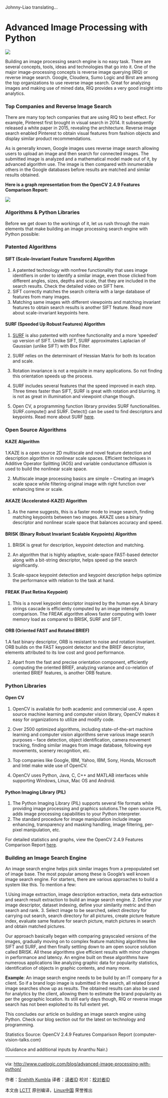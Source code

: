 Johnny-Liao translating...

Advanced Image Processing with Python
======================================

![](http://www.cuelogic.com/blog/wp-content/uploads/2016/06/Image-Search-Engine.png)

Building an image processing search engine is no easy task. There are several concepts, tools, ideas and technologies that go into it. One of the major image-processing concepts is reverse image querying (RIQ) or reverse image search. Google, Cloudera, Sumo Logic and Birst are among the top organizations to use reverse image search. Great for analyzing images and making use of mined data, RIQ provides a very good insight into analytics.

### Top Companies and Reverse Image Search

There are many top tech companies that are using RIQ to best effect. For example, Pinterest first brought in visual search in 2014. It subsequently released a white paper in 2015, revealing the architecture. Reverse image search enabled Pinterest to obtain visual features from fashion objects and display similar product recommendations.

As is generally known, Google images uses reverse image search allowing users to upload an image and then search for connected images. The submitted image is analyzed and a mathematical model made out of it, by advanced algorithm use. The image is then compared with innumerable others in the Google databases before results are matched and similar results obtained.

**Here is a graph representation from the OpenCV 2.4.9 Features Comparison Report:**

![](http://www.cuelogic.com/blog/wp-content/uploads/2016/06/search-engine-graph.jpg)

### Algorithms & Python Libraries 

Before we get down to the workings of it, let us rush through the main elements that make building an image processing search engine with Python possible:

### Patented Algorithms

#### SIFT (Scale-Invariant Feature Transform) Algorithm

1. A patented technology with nonfree functionality that uses image identifiers in order to identify a similar image, even those clicked from different angles, sizes, depths and scale, that they are included in the search results. Check the detailed video on SIFT here.
2. SIFT correctly matches the search criteria with a large database of features from many images.
3. Matching same images with different viewpoints and matching invariant features to obtain search results is another SIFT feature. Read more about scale-invariant keypoints here.

#### SURF (Speeded Up Robust Features) Algorithm

1. [SURF][1] is also patented with nonfree functionality and a more ‘speeded’ up version of SIFT. Unlike SIFT, SURF approximates Laplacian of Gaussian (unlike SIFT) with Box Filter. 

2. SURF relies on the determinant of Hessian Matrix for both its location and scale.

3. Rotation invariance is not a requisite in many applications. So not finding this orientation speeds up the process.

4. SURF includes several features that the speed improved in each step. Three times faster than SIFT, SURF is great with rotation and blurring. It is not as great in illumination and viewpoint change though.

5. Open CV, a programming function library provides SURF functionalities. SURF.compute() and SURF. Detect() can be used to find descriptors and keypoints. Read more about SURF [here][2].

### Open Source Algorithms

#### KAZE Algorithm

1.KAZE is a open source 2D multiscale and novel feature detection and description algorithm in nonlinear scale spaces. Efficient techniques in Additive Operator Splitting (AOS) and variable conductance diffusion is used to build the nonlinear scale space.

2. Multiscale image processing basics are simple – Creating an image’s scale space while filtering original image with right function over enhancing time or scale.

#### AKAZE (Accelerated-KAZE) Algorithm

1. As the name suggests, this is a faster mode to image search, finding matching keypoints between two images. AKAZE uses a binary descriptor and nonlinear scale space that balances accuracy and speed.

#### BRISK (Binary Robust Invariant Scalable Keypoints) Algorithm

1. BRISK is great for description, keypoint detection and matching.

2. An algorithm that is highly adaptive, scale-space FAST-based detector along with a bit-string descriptor, helps speed up the search significantly.

3. Scale-space keypoint detection and keypoint description helps optimize the performance with relation to the task at hand.

#### FREAK (Fast Retina Keypoint)

1. This is a novel keypoint descriptor inspired by the human eye.A binary strings cascade is efficiently computed by an image intensity comparison. The FREAK algorithm allows faster computing with lower memory load as compared to BRISK, SURF and SIFT.

#### ORB (Oriented FAST and Rotated BRIEF)

1.A fast binary descriptor, ORB is resistant to noise and rotation invariant. ORB builds on the FAST keypoint detector and the BRIEF descriptor, elements attributed to its low cost and good performance.

2. Apart from the fast and precise orientation component, efficiently computing the oriented BRIEF, analyzing variance and co-relation of oriented BRIEF features, is another ORB feature.

### Python Libraries

#### Open CV

1. OpenCV is available for both academic and commercial use. A open source machine learning and computer vision library, OpenCV makes it easy for organizations to utilize and modify code.

2. Over 2500 optimized algorithms, including state-of-the-art machine learning and computer vision algorithms serve various image search purposes – face detection, object identification, camera movement tracking, finding similar images from image database, following eye movements, scenery recognition, etc.

3. Top companies like Google, IBM, Yahoo, IBM, Sony, Honda, Microsoft and Intel make wide use of OpenCV.

4. OpenCV uses Python, Java, C, C++ and MATLAB interfaces while supporting Windows, Linux, Mac OS and Android.

#### Python Imaging Library (PIL)

1. The Python Imaging Library (PIL) supports several file formats while providing image processing and graphics solutions.The open source PIL adds image processing capabilities to your Python interpreter.
2. The standard procedure for image manipulation include image enhancing, transparency and masking handling, image filtering, per-pixel manipulation, etc.

For detailed statistics and graphs, view the OpenCV 2.4.9 Features Comparison Report [here][3]. 

### Building an Image Search Engine

An image search engine helps pick similar images from a prepopulated set of image base. The most popular among these is Google’s well known image search engine. For starters, there are various approaches to build a system like this. To mention a few:

1.Using image extraction, image description extraction, meta data extraction and search result extraction to build an image search engine.
2. Define your image descriptor, dataset indexing, define your similarity metric and then search and rank.
3. Select image to be searched, select directory for carrying out search, search directory for all pictures, create picture feature index, evaluate same feature for search picture, match pictures in search and obtain matched pictures.

Our approach basically began with comparing grayscaled versions of the images, gradually moving on to complex feature matching algorithms like SIFT and SURF, and then finally settling down to am open source solution called BRISK. All these algorithms give efficient results with minor changes in performance and latency. An engine built on these algorithms have numerous applications like analyzing graphic data for popularity statistics, identification of objects in graphic contents, and many more.

**Example**: An image search engine needs to be build by an IT company for a client. So if a brand logo image is submitted in the search, all related brand image searches show up as results. The obtained results can also be used for analytics by the client, allowing them to estimate the brand popularity as per the geographic location. Its still early days though, RIQ or reverse image search has not been exploited to its full extent yet.

This concludes our article on building an image search engine using Python. Check our blog section out for the latest on technology and programming.

Statistics Source: OpenCV 2.4.9 Features Comparison Report (computer-vision-talks.com)

(Guidance and additional inputs by Ananthu Nair.)

--------------------------------------------------------------------------------

via: http://www.cuelogic.com/blog/advanced-image-processing-with-python/

作者：[Snehith Kumbla][a]
译者：[译者ID](https://github.com/译者ID)
校对：[校对者ID](https://github.com/校对者ID)

本文由 [LCTT](https://github.com/LCTT/TranslateProject) 原创编译，[Linux中国](https://linux.cn/) 荣誉推出

[a]: http://www.cuelogic.com/blog/author/snehith-kumbla/
[1]: http://docs.opencv.org/3.0-beta/doc/py_tutorials/py_feature2d/py_surf_intro/py_surf_intro.html
[2]: http://www.vision.ee.ethz.ch/~surf/eccv06.pdf
[3]: https://docs.google.com/spreadsheets/d/1gYJsy2ROtqvIVvOKretfxQG_0OsaiFvb7uFRDu5P8hw/edit#gid=10
